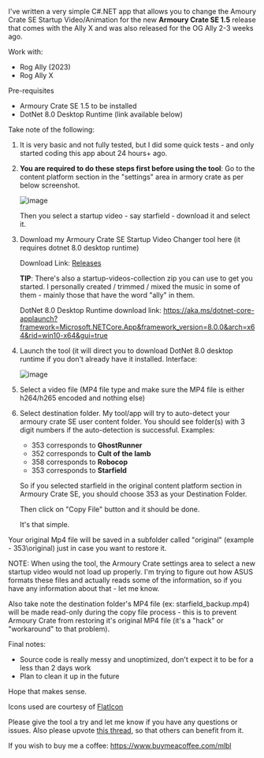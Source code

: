 I've written a very simple C#.NET app that allows you to change the Amoury Crate SE Startup Video/Animation for the new **Armoury Crate SE 1.5** release that comes with the Ally X and was also released for the OG Ally 2-3 weeks ago.

Work with:
- Rog Ally (2023)
- Rog Ally X

Pre-requisites
- Armoury Crate SE 1.5 to be installed
- DotNet 8.0 Desktop Runtime (link available below)

Take note of the following:

1) It is very basic and not fully tested, but I did some quick tests - and only started coding this app about 24 hours+ ago.

2) **You are required to do these steps first before using the tool**: Go to the content platform section in the "settings" area in armory crate as per below screenshot.

    ![image](https://github.com/user-attachments/assets/732ab63f-42a0-4cf1-af64-1466ea98909e)
  
    Then you select a startup video - say starfield - download it and select it.

3) Download my Armoury Crate SE Startup Video Changer tool here (it requires dotnet 8.0 desktop runtime)

    Download Link: [Releases](../../releases)
    
    **TIP**: There's also a startup-videos-collection zip you can use to get you started. I personally created / trimmed / mixed the music in some of them - mainly those that have the word "ally" in them.
    
    DotNet 8.0 Desktop Runtime download link: https://aka.ms/dotnet-core-applaunch?framework=Microsoft.NETCore.App&framework_version=8.0.0&arch=x64&rid=win10-x64&gui=true

4) Launch the tool (it will direct you to download DotNet 8.0 desktop runtime if you don't already have it installed. Interface:

    ![image](https://github.com/user-attachments/assets/e1c4e86b-5239-4582-9e3f-88401fcd0735)

5) Select a video file (MP4 file type and make sure the MP4 file is either h264/h265 encoded and nothing else)

6) Select destination folder. My tool/app will try to auto-detect your armoury crate SE user content folder. You should see folder(s) with 3 digit numbers if the auto-detection is successful. Examples:

    - 353 corresponds to **GhostRunner**
    - 352 corresponds to **Cult of the lamb**
    - 358 corresponds to **Robocop**
    - 353 corresponds to **Starfield**
    
    So if you selected starfield in the original content platform section in Armoury Crate SE, you should choose 353 as your Destination Folder.
    
    Then click on "Copy File" button and it should be done.
    
    It's that simple.

Your original Mp4 file will be saved in a subfolder called "original" (example - 353\original) just in case you want to restore it.

NOTE: When using the tool, the Armoury Crate settings area to select a new startup video would not load up properly. I'm trying to figure out how ASUS formats these files and actually reads some of the information, so if you have any information about that - let me know.

Also take note the destination folder's MP4 file (ex: starfield_backup.mp4) will be made read-only during the copy file process - this is to prevent Armoury Crate from restoring it's original MP4 file (it's a "hack" or "workaround" to that problem).

Final notes:
- Source code is really messy and unoptimized, don't expect it to be for a less than 2 days work
- Plan to clean it up in the future

Hope that makes sense.

Icons used are courtesy of [FlatIcon](https://www.flaticon.com/)

Please give the tool a try and let me know if you have any questions or issues. Also please upvote [this thread](https://www.reddit.com/r/ROGAlly/comments/1ejqxt8/armoury_crate_se_startup_video_changer_beta/), so that others can benefit from it.

If you wish to buy me a coffee:
https://www.buymeacoffee.com/mlbl

